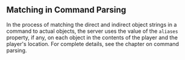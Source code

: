 ## Matching in Command Parsing

In the process of matching the direct and indirect object strings in a command to actual objects, the server uses the value of the `aliases` property, if any, on each object in the contents of the player and the player's location. For complete details, see the chapter on command parsing.
